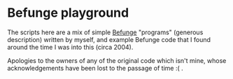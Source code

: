 # Befunge playground

The scripts here are a mix of simple [Befunge](https://en.wikipedia.org/wiki/Befunge)
"programs" (generous description) written by myself, and example Befunge code
that I found around the time I was into this (circa 2004).

Apologies to the owners of any of the original code which isn't mine, whose
acknowledgements have been lost to the passage of time :( .
